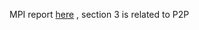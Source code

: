 MPI report [here](https://www.mpi-forum.org/docs/mpi-4.0/mpi40-report.pdf) , section 3 is related to P2P 
